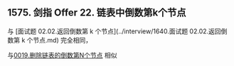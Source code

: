 ## 1575. 剑指 Offer 22. 链表中倒数第k个节点

与 [面试题 02.02.返回倒数第 k 个节点](../interview/1640.面试题 02.02.返回倒数第 k 个节点.md) 完全相同，

与[0019.删除链表的倒数第N个节点](../leetcode/linkedlist/0019.删除链表的倒数第N个节点.md) 相似